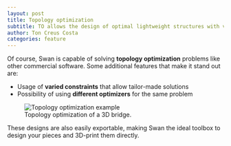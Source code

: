 ```yaml
---
layout: post
title: Topology optimization
subtitle: TO allows the design of optimal lightweight structures with various constraints 
author: Ton Creus Costa
categories: feature
---
```

Of course, Swan is capable of solving **topology optimization** problems like other commercial software. Some additional features that make it stand out are:

- Usage of **varied constraints** that allow tailor-made solutions
- Possibility of using **different optimizers** for the same problem


<figure>
  <img src="{{site.url}}/assets/images/features/hero-topopt-bridge.gif" alt="Topology optimization example"/>
  <figcaption>Topology optimization of a 3D bridge.</figcaption>
</figure>


These designs are also easily exportable, making Swan the ideal toolbox to design your pieces and 3D-print them directly. 